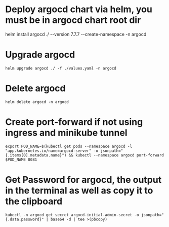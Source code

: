 # Deploy argocd chart via helm, you must be in argocd chart root dir
helm install argocd ./ --version 7.7.7 --create-namespace -n argocd

# Upgrade argocd
    helm upgrade argocd ./ -f ./values.yaml -n argocd

# Delete argocd
    helm delete argocd -n argocd

# Create port-forward if not using ingress and minikube tunnel
    export POD_NAME=$(kubectl get pods --namespace argocd -l "app.kubernetes.io/name=argocd-server" -o jsonpath="{.items[0].metadata.name}") && kubectl --namespace argocd port-forward $POD_NAME 8081

# Get Password for argocd, the output in the terminal as well as copy it to the clipboard
    kubectl -n argocd get secret argocd-initial-admin-secret -o jsonpath="{.data.password}" | base64 -d | tee >(pbcopy)